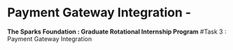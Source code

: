 # Payment Gateway Integration -
**The Sparks Foundation : Graduate Rotational Internship Program** #Task 3 : Payment Gateway Integration
